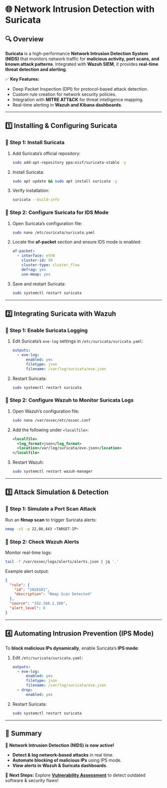 # 🌐 Network Intrusion Detection with Suricata

## 🔍 Overview
**Suricata** is a high-performance **Network Intrusion Detection System (NIDS)** that monitors network traffic for **malicious activity, port scans, and known attack patterns**. Integrated with **Wazuh SIEM**, it provides **real-time threat detection and alerting**.

✅ **Key Features:**
- Deep Packet Inspection (DPI) for protocol-based attack detection.
- Custom rule creation for network security policies.
- Integration with **MITRE ATT&CK** for threat intelligence mapping.
- Real-time alerting in **Wazuh and Kibana dashboards**.

---

## 1️⃣ Installing & Configuring Suricata
### **🔹 Step 1: Install Suricata**
1. Add Suricata’s official repository:
   ```bash
   sudo add-apt-repository ppa:oisf/suricata-stable -y
   ```
2. Install Suricata:
   ```bash
   sudo apt update && sudo apt install suricata -y
   ```
3. Verify installation:
   ```bash
   suricata --build-info
   ```

### **🔹 Step 2: Configure Suricata for IDS Mode**
1. Open Suricata’s configuration file:
   ```bash
   sudo nano /etc/suricata/suricata.yaml
   ```
2. Locate the **af-packet** section and ensure IDS mode is enabled:
   ```yaml
   af-packet:
     - interface: eth0
       cluster-id: 99
       cluster-type: cluster_flow
       defrag: yes
       use-mmap: yes
   ```
3. Save and restart Suricata:
   ```bash
   sudo systemctl restart suricata
   ```

---

## 2️⃣ Integrating Suricata with Wazuh
### **🔹 Step 1: Enable Suricata Logging**
1. Edit Suricata’s `eve-log` settings in `/etc/suricata/suricata.yaml`:
   ```yaml
   outputs:
     - eve-log:
         enabled: yes
         filetype: json
         filename: /var/log/suricata/eve.json
   ```
2. Restart Suricata:
   ```bash
   sudo systemctl restart suricata
   ```

### **🔹 Step 2: Configure Wazuh to Monitor Suricata Logs**
1. Open Wazuh’s configuration file:
   ```bash
   sudo nano /var/ossec/etc/ossec.conf
   ```
2. Add the following under `<localfile>`:
   ```xml
   <localfile>
     <log_format>json</log_format>
     <location>/var/log/suricata/eve.json</location>
   </localfile>
   ```
3. Restart Wazuh:
   ```bash
   sudo systemctl restart wazuh-manager
   ```

---

## 3️⃣ Attack Simulation & Detection
### **🔹 Step 1: Simulate a Port Scan Attack**
Run an **Nmap scan** to trigger Suricata alerts:
```bash
nmap -sS -p 22,80,443 <TARGET-IP>
```

### **🔹 Step 2: Check Wazuh Alerts**
Monitor real-time logs:
```bash
tail -f /var/ossec/logs/alerts/alerts.json | jq '.'
```
Example alert output:
```json
{
  "rule": {
    "id": "2020101",
    "description": "Nmap Scan Detected"
  },
  "source": "192.168.1.100",
  "alert_level": 8
}
```

---

## 4️⃣ Automating Intrusion Prevention (IPS Mode)
To **block malicious IPs dynamically**, enable Suricata’s **IPS mode**:
1. Edit `/etc/suricata/suricata.yaml`:
   ```yaml
   outputs:
     - eve-log:
         enabled: yes
         filetype: json
         filename: /var/log/suricata/eve.json
     - drop:
         enabled: yes
   ```
2. Restart Suricata:
   ```bash
   sudo systemctl restart suricata
   ```

---

## 🎯 Summary
🚀 **Network Intrusion Detection (NIDS) is now active!**
- **Detect & log network-based attacks** in real time.
- **Automate blocking of malicious IPs** using IPS mode.
- **View alerts in Wazuh & Suricata dashboards**.

🔹 **Next Steps:** Explore **[Vulnerability Assessment](Vulnerability_Assessment.md)** to detect outdated software & security flaws!
